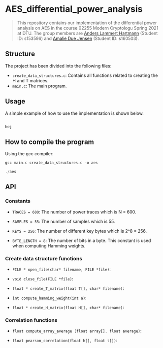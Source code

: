 # AES_differential_power_analysis

> This repository contains our implementation of the differential power analysis on AES in the course 02255 Modern Cryptologu Spring 2021 at DTU. The group members are [Anders Lammert Hartmann](https://github.com/AndersHartmann) 
(Student ID: s153596) and [Amalie Due Jensen](https://github.com/AmalieDue) (Student ID: s160503).

## Structure

The project has been divided into the following files:

* `create_data_structures.c`: Contains all functions related to creating the H and T matrices.
* `main.c`: The main program.

## Usage

A simple example of how to use the implementation is shown below.

```c

hej

```

## How to compile the program

Using the gcc compiler:

```c
gcc main.c create_data_structures.c -o aes

./aes
```

## API

### Constants

* `TRACES = 600`: The number of power traces which is N = 600.

* `SAMPLES = 55`: The number of samples which is 55.

* `KEYS = 256`: The number of different key bytes which is 2^8 = 256.

* `BYTE_LENGTH = 8`: The number of bits in a byte. This constant is used when computing Hamming weights.

### Create data structure functions

* `FILE * open_file(char* filename, FILE *file)`:

* `void close_file(FILE *file)`:

* `float * create_T_matrix(float T[], char* filename)`:

* `int compute_hamming_weight(int a)`:

* `float * create_H_matrix(float H[], char* filename)`:

### Correlation functions

* `float compute_array_average (float array[], float average)`:

* `float pearson_correlation(float h[], float t[])`: